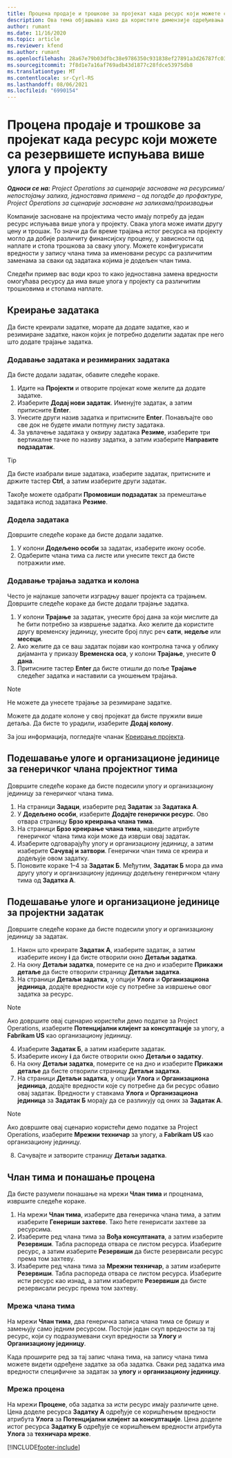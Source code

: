 ```yaml
---
title: Процена продаје и трошкове за пројекат када ресурс који можете са резервишете испуњава више улога у пројекту
description: Ова тема објашњава како да користите димензије одређивања цена за подршку проценама цена и трошкова за ресурс који испуњава више улога у пројекту.
author: rumant
ms.date: 11/16/2020
ms.topic: article
ms.reviewer: kfend
ms.author: rumant
ms.openlocfilehash: 28a67e79b03dfbc38e9786350c931838ef27891a3d26787fc0334e0572528228
ms.sourcegitcommit: 7f8d1e7a16af769adb43d1877c28fdce53975db8
ms.translationtype: MT
ms.contentlocale: sr-Cyrl-RS
ms.lasthandoff: 08/06/2021
ms.locfileid: "6990154"
---
```

# <a name="estimate-project-sales-and-costs-when-a-bookable-resource-fills-multiple-roles-on-a-project"></a>Процена продаје и трошкове за пројекат када ресурс који можете са резервишете испуњава више улога у пројекту 

_**Односи се на:** Project Operations за сценарије засноване на ресурсима/непостојању залиха, једноставна примена – од погодбе до профактуре, Project Operations за сценарије засноване на залихама/производњи_ 

Компаније засноване на пројектима често имају потребу да један ресурс испуњава више улога у пројекту. Свака улога може имати другу цену и трошак. То значи да би време трајања истог ресурса на пројекту могло да добије различиту финансијску процену, у зависности од наплате и стопа трошкова за сваку улогу. Можете конфигурисати вредности у запису члана тима за именовани ресурс са различитим заменама за сваки од задатака којима је додељен члан тима.

Следећи пример вас води кроз то како једноставна замена вредности омогућава ресурсу да има више улога у пројекту са различитим трошковима и стопама наплате.

## <a name="create-tasks"></a>Креирање задатака
Да бисте креирали задатке, морате да додате задатке, као и резимиране задатке, након којих је потребно доделити задатак пре него што додате трајање задатка. 

### <a name="add-tasks-and-summary-tasks"></a>Додавање задатака и резимираних задатака
Да бисте додали задатак, обавите следеће кораке.

1. Идите на **Пројекти** и отворите пројекат коме желите да додате задатке.
2. Изаберите **Додај нови задатак**. Именујте задатак, а затим притисните **Enter**.
3. Унесите други назив задатка и притисните **Enter**. Понављајте ово све док не будете имали потпуну листу задатака.
3. За увлачење задатака у оквиру задатака **Резиме**, изаберите три вертикалне тачке по називу задатка, а затим изаберите **Направите подзадатак**. 

  > [!TIP]
  > Да бисте изабрали више задатака, изаберите задатак, притисните и држите тастер **Ctrl**, а затим изаберите други задатак.
  >
  > Такође можете одабрати **Промовиши подзадатак** за премештање задатака испод задатака **Резиме**.

### <a name="assign-tasks"></a>Додела задатака

Довршите следеће кораке да бисте додали задатке.

1. У колони **Додељено особи** за задатак, изаберите икону особе.
2. Одаберите члана тима са листе или унесите текст да бисте потражили име.

### <a name="add-task-duration-and-columns"></a>Додавање трајања задатка и колона

Често је најлакше започети изградњу вашег пројекта са трајањем. Довршите следеће кораке да бисте додали трајање задатка.

1. У колони **Трајање** за задатак, унесите број дана за који мислите да ће бити потребно за извршење задатка. Ако желите да користите другу временску јединицу, унесите број плус реч **сати**, **недеље** или **месеци**.
2. Ако желите да се ваш задатак појави као контролна тачка у облику дијаманта у приказу **Временска оса**, у колони **Трајање**, унесите **0 дана**.
3. Притисните тастер **Enter** да бисте отишли до поље **Трајање** следећег задатка и наставили са уношењем трајања.

  > [!NOTE]
  > Не можете да унесете трајање за резимиране задатке.

Можете да додате колоне у свој пројекат да бисте пружили више детаља. Да бисте то урадили, изаберите **Додај колону**. 

За још информација, погледајте чланак [Креирање пројекта](https://support.microsoft.com/en-us/office/create-a-project-a5b5e823-fb2e-45fd-be00-7d84422d9749).

## <a name="set-up-the-role-and-organization-unit-for-a-generic-project-team-member"></a>Подешавање улоге и организационе јединице за генеричког члана пројектног тима
Довршите следеће кораке да бисте подесили улогу и организациону јединицу за генеричког члана тима.

1. На страници **Задаци**, изаберите ред **Задатак** за **Задатака А**. 
2. У **Додељено особи**, изаберите **Додајте генерички ресурс**. Ово отвара страницу **Брзо креирања члана тима**.
3. На страници **Брзо креирање члана тима**, наведите атрибуте генеричког члана тима који може да изврши овај задатак.
4. Изаберите одговарајућу улогу и организациону јединицу, а затим изаберите **Сачувај и затвори**. Генерички члан тима се креира и додељује овом задатку. 
5. Поновите кораке 1–4 за **Задатак Б**. Међутим, **Задатак Б** мора да има другу улогу и организациону јединицу додељену генеричком члану тима од **Задатка А**. 

## <a name="set-up-the-role-and-organization-unit-for-a-project-task"></a>Подешавање улоге и организационе јединице за пројектни задатак
Довршите следеће кораке да бисте подесили улогу и организациону јединицу за задатак.

1. Након што креирате **Задатак А**, изаберите задатак, а затим изаберите икону **i** да бисте отворили окно **Детаљи задатка**. 
2. На окну **Детаљи задатка**, померите се на дно и изаберите **Прикажи детаље** да бисте отворили страницу **Детаљи задатка**.
3. На страници **Детаљи задатка**, у опцији **Улога** и **Организациона јединица**, додајте вредности које су потребне за извршење овог задатка за ресурс. 

  > [!NOTE]
  > Ако довршите овај сценарио користећи демо податке за Project Operations, изаберите **Потенцијални клијент за консултације** за улогу, а **Fabrikam US** као организациону јединицу.

4. Изаберите **Задатак Б**, а затим изаберите задатак.
5. Изаберите икону **i** да бисте отворили окно **Детаљи о задатку**. 
6. На окну **Детаљи задатка**, померите се на дно и изаберите **Прикажи детаље** да бисте отворили страницу **Детаљи задатка**.
7. На страници **Детаљи задатка**, у опцији **Улога** и **Организациона јединица**, додајте вредности које су потребне да би ресурс обавио овај задатак. Вредности у ставкама **Улога** и **Организациона јединица** за **Задатак Б** морају да се разликују од оних за **Задатак А**. 

  > [!NOTE]
  > Ако довршите овај сценарио користећи демо податке за Project Operations, изаберите **Мрежни техничар** за улогу, а **Fabrikam US** као организациону јединицу.

8. Сачувајте и затворите страницу **Детаљи задатка**. 

## <a name="team-member-and-estimates-behavior"></a>Члан тима и понашање процена 
Да бисте разумели понашање на мрежи **Члан тима** и проценама, извршите следеће кораке.

1. На мрежи **Члан тима**, изаберите два генеричка члана тима, а затим изаберите **Генериши захтеве**. Тако ћете генерисати захтеве за ресурсима. 
2. Изаберите ред члана тима за **Вођа консултаната**, а затим изаберите **Резервиши**. Табла распореда отвара се листом ресурса. Изаберите ресурс, а затим изаберите **Резервиши** да бисте резервисали ресурс према том захтеву.
3. Изаберите ред члана тима за **Мрежни техничар**, а затим изаберите **Резервиши**. Табла распореда отвара се листом ресурса. Изаберите исти ресурс као изнад, а затим изаберите **Резервиши** да бисте резервисали ресурс према том захтеву.

### <a name="team-member-grid"></a>Мрежа члана тима 

На мрежи **Члан тима**, два генеричка записа члана тима се бришу и замењују само једним ресурсом. Постоји један скуп вредности за тај ресурс, који су подразумевани скуп вредности за **Улогу** и **Организациону јединицу**.

Када проширите ред за тај запис члана тима, на запису члана тима можете видети одређене задатке за оба задатка. Сваки ред задатка има вредности специфичне за задатак за **улогу** и **организациону јединицу**. 

### <a name="estimates-grid"></a>Мрежа процена 

На мрежи **Процене**, оба задатка за исти ресурс имају различите цене. Цена доделе ресурса **Задатку А** одређује се коришћењем вредности атрибута **Улога** за **Потенцијални клијент за консултације**. Цена доделе истог ресурса **Задатку Б** одређује се коришћењем вредности атрибута **Улога** за **техничара мреже**.


[!INCLUDE[footer-include](../includes/footer-banner.md)]